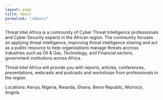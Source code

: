 ```yaml
---
layout: page
title: About
permalink: "/about/"
---
```


Threat Intel Africa is a community of Cyber Threat Intelligence professionals and Cyber Security experts in the African region. The community focuses on applying threat intelligence, improving threat intelligence sharing and act as a public resource to help organizations manage threats accross industries such as Oil & Gas, Technology, and Financial sectors, government institutions across Africa.

Threat Intel Africa will provide you with reports, articles, conferences, presentations, webcasts and podcasts and workshops from professionals in the region.

Locations: Kenya, Nigeria, Rwanda, Ghana, Benin Republic, Morroco, Angola.
